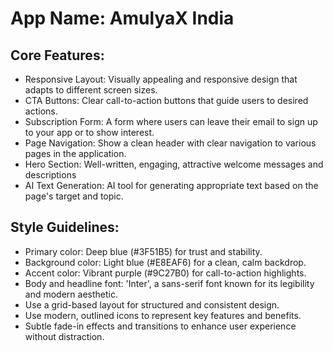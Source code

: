 # **App Name**: AmulyaX India

## Core Features:

- Responsive Layout: Visually appealing and responsive design that adapts to different screen sizes.
- CTA Buttons: Clear call-to-action buttons that guide users to desired actions.
- Subscription Form: A form where users can leave their email to sign up to your app or to show interest.
- Page Navigation: Show a clean header with clear navigation to various pages in the application.
- Hero Section: Well-written, engaging, attractive welcome messages and descriptions
- AI Text Generation: AI tool for generating appropriate text based on the page's target and topic.

## Style Guidelines:

- Primary color: Deep blue (#3F51B5) for trust and stability.
- Background color: Light blue (#E8EAF6) for a clean, calm backdrop.
- Accent color: Vibrant purple (#9C27B0) for call-to-action highlights.
- Body and headline font: 'Inter', a sans-serif font known for its legibility and modern aesthetic.
- Use a grid-based layout for structured and consistent design.
- Use modern, outlined icons to represent key features and benefits.
- Subtle fade-in effects and transitions to enhance user experience without distraction.